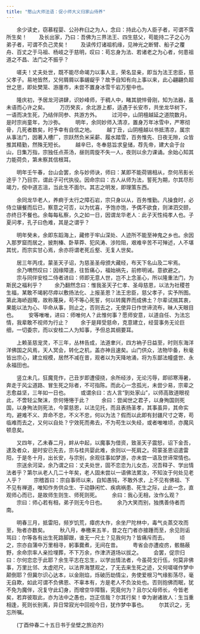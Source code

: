```yaml
---
title: "憨山大师法语：促小师大义归家山侍养"
---
```


　　余少读史，窃慕程婴、公孙杵臼之为人，念曰：持此心为人臣子者，可谓不霟所生矣！
　　及长出家，乃曰：吾佛为三界法王、四生慈父，苟能持二子之心为弟子者，可谓不负己灵矣！
　　及读传灯诸祖机缘，见神光之断臂、船子之覆舟、百丈之于马祖、杨岐之于慈明，叹曰：苟忘身为法、若诸老之为心者，何患祖道之不昌、法门之不振乎？

　　嗟夫！丈夫处世，既不能尽命竭力以事人主，荣名显亲，即当为法王忠臣，慈父孝子。易地皆然，又何屑屑以事龌龊乎？故予自知有向上事以来，此心翩翩负超世之思，即处樊笼、游廛市，未尝不置身冰雪千岩万壑中也。

　　隆庆初，予居龙河讲肆，识妙峰师，于稠人中，睹其貌悴骨刚，知为法器，虽未语而心许之矣。
　　万历癸亥，余北游上都，适遇于长安市，共坐龙华树下，一语而决生死，乃结伴同参、共游方外。
　　过河中，山阴檀越延之道院数月。是时宗尚童年，为沙弥。
　　明年，余同妙师入清凉，置身万年冰雪中，严寒彻骨，几死者数矣，时予幸有自信之地。
　　越丁丑，山阴檀越以书抵清凉，属宗从事法门，因著入槽厂，宗跃然负米采薪、履水踏雪，百务惟先、日夜无隙，众皆推其精勤，然殊无短长。
　　越辛巳，冬奉慈旨求皇储，荐先帝，建大会于台山，日集万指，宗独任点茶汤，昼则周旋不失一人，夜则以余力课诵。余始心知其力能荷负，第未察其信根耳。

　　明年壬午春，台山会罢，余与妙师诀，师曰：某即不能荷锡相从，奈何吊影长途乎？乃目宗，谓此子可代执役。因命宗曰：古人从师为法，誓死为期，尔其尽形竭力，傥中道志沮，当此生不面尔。其志之明发，即理策东西。

　　余同龙华老人，养痾于太行之障石岩，宗只身以从，百务惟勤。凡操食时，必侍立辍餐而后已，察意之可否，以为忧喜，予饱亦饱，予偶不欲食，则涕泗交颐，亦终日不餐也。余每每私察，久之如一日，因谓龙华老人：此子天性纯孝人也。子夏问孝，孔子曰色难，其是之谓乎？

　　明年癸未，余即东蹈海上，藏修于牢山深处、人迹所不能至神鬼之乡也。余因入那罗窟而居之，披荆榛、卧草莽、犯风涛、涉险阻，艰难辛苦不可殚述，人不堪其忧，而宗实甘心焉，余亦将谓老死丘壑、无复人世矣。

　　居三年丙戌，蒙圣天子诏，为慈圣圣母颁大藏经，布天下名山及二牢焉。
　　余乃喟然叹曰：因缘障道，往哲痛心，福始祸先，前修明诫。意欲避之。
　　宗与同伴安桂二侍者进曰：师即无意人世，岂不上念圣心，所以隆重法门，为斯民之福利乎？
　　余乃翻然念曰：惟我圣天子仁孝、圣母慈恩，以法为社稷苍生福，某敢不竭躬尽瘁以敷扬法化、上报圣恩？法王忠臣，慈父孝子，实予所图。第此海峤遐陬，故称蔑戾，苟不等心死誓，何以转魔界而成佛土？尔辈试揣其衷，果能以法为心、毕命从事，则止之，否则去之，无使异日作世谛流布，昧人天眼目也。
　　安等唯唯，进曰：师唯何人？此惟何事？愿师安意，以道自任、为法忘情，我辈敢不视师为行止？
　　余于是拜受慈命，克意建立，经营事务无论巨细，一切委宗，而以安桂二人为知事，予但总其纲要耳。

　　上赖圣慈宠灵，不三年，丛林告成，法道聿兴，四方衲子日益至，时则东海洋洋佛国之风焉，天人冥会，转化之机，盖亦神且速矣。山门供众，法物毕备，秋毫皆出宗心，建立规模，居然不减在昔，观者以为天降地涌，将为东鄙法幢盛世、永永福田也。

　　竖立未几，狂魔竞作，己丑岁即遭侵挠，余所经涉，无论污辱，即祁寒溽暑，奔走于风尘道路、冒生死之际者，不可指陈。而此心一念孤光，未尝少易，宗辈之志愈益坚，三年如一日也。
　　或谓余曰：古人言“到处家山”，以师高致道眼视此，不啻轻尘聚沫，奈何惓惓于此？
　　余曰：尝闻世之君子，以身殉国则死国，以身殉法则死法，今蒙慈恩，以法见托，而且表扬圣孝，其事虽异，其命实均，避难不义、弃命不忠，不义不忠，何以为法？假而以此即有封疆尺寸之寄，苟临难而去之，又何以自处？宁效死而弗去，不为苟生以失经，或者唯唯顷，亦魔风顿息矣。

　　又四年，乙未春二月，衅从中起，以魔事为借资，致圣天子震怒，诏下金吾，逮及者众，是时安已先去，宗与桂共婴此难，余则以一死肩之。荷蒙圣恩诏遣雷阳，于是冬十月，出长安，与宗别，余观往事如梦游，亦未尝一语及世谛常情也。
　　宗送余河梁，余乃谓之曰：丈夫处世，固不恋恋为儿女态，况吾释子、学出情法者乎？第尔从老人几二十年矣，老人固未尝以一语佛法累汝，不知汝于何处见老人乎？
　　宗稽首曰：宗自事师以来，自知愚钝，不敢外求，上不见有佛祖、下不见有禅道，唯知作务供众生、于动静闲忙、疾病祸患、死生之际，止此一念，直观师心而已，是故师生则生、师死则死。
　　余曰：我心无相，汝作么观？
　　宗曰：师心若有相，弟子则无今日也。
　　余乃大笑而别，独携善侍者而南。

　　明春三月，抵雷阳，频岁饥荒，瘴疠大作，余坐尸陀林中，毒气炎蒸交攻而至，殆者亦数矣。
　　秋八月，奉檄来五羊，昔之在门者亦接踵而至，余见则诟骂曰：尔等各有出生死路脚跟，谁无一尺土？见我何为？皆痛斥而去。
　　顷之，宗亦自蒲中万里相寻，躬事爨煮，无间在昔。
　　粤省会亦遭疫疠，骸骼蔽野，余命宗率人亲捡埋葬，不下万余，作津济道场以拔之。
　　会罢，促宗归曰：尔何恋恋于此耶？余生平志在忘生，以学出情法者，今虽荷戈行伍，何莫非佛事，万里比邻、太虚咫尺，以法界海慧观之，了无去来生死之迹，又何嗟嗟作梦中颠倒耶？但冀尔识心达本，以金刚焰，烁破历劫情尘，务使爱根习气缘影荡尽，毫无自欺，如此可谓不负佛恩、不辜本有，方是老人不负汝处也。否则抱佛而眠，犹不免为魔伴，况复守此幻身，而增空华障翳，究竟何为？且尔父母师长，今皆老矣，若弃彼取此，亦为法中之愚也，岂正信哉？尔其行矣！幸为谢诸故人：生当重相逢，死则长别离，异日常寂光中回视今日，犹作梦中事也。
　　尔其识之，无忘所嘱。

　　(丁酉仲春二十五日书于垒壁之旅泊齐)